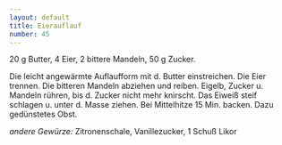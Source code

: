 ```yaml
---
layout: default
title: Eierauflauf
number: 45
---
```


20 g Butter, 4 Eier, 2 bittere Mandeln, 50 g Zucker.

Die leicht angewärmte Auflaufform mit d. Butter einstreichen.
Die Eier trennen.
Die bitteren Mandeln abziehen und reiben.
Eigelb, Zucker u. Mandeln rühren, bis d. Zucker nicht mehr knirscht.
Das Eiweiß steif schlagen u. unter d. Masse ziehen.
Bei Mittelhitze 15 Min. backen.
Dazu gedünstetes Obst.

*andere Gewürze:* Zitronenschale, Vanillezucker, 1 Schuß Likor
